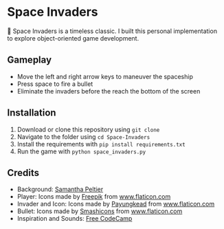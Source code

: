 # Space Invaders
👾 Space Invaders is a timeless classic. I built this personal implementation to explore object-oriented game development. 

## Gameplay
- Move the left and right arrow keys to maneuver the spaceship
- Press space to fire a bullet
- Eliminate the invaders before the reach the bottom of the screen

## Installation
1. Download or clone this repository using `git clone`
2. Navigate to the folder using `cd Space-Invaders`
3. Install the requirements with `pip install requirements.txt`
4. Run the game with `python space_invaders.py`


## Credits
 - Background: [Samantha Peltier](https://cutewallpaper.org/21/space-wallpaper-hd/1920x1080-Moon-Space-Minimal-1080P-Laptop-Full-HD-Wallpaper-.jpg)
 - Player: Icons made by <a href="https://www.flaticon.com/authors/freepik" title="Freepik">Freepik</a> from <a href="https://www.flaticon.com/" title="Flaticon">www.flaticon.com</a>
 - Invader and Icon: Icons made by <a href="https://www.flaticon.com/authors/payungkead" title="Payungkead">Payungkead</a> from <a href="https://www.flaticon.com/" title="Flaticon"> www.flaticon.com</a>
 - Bullet: Icons made by <a href="https://www.flaticon.com/authors/smashicons" title="Smashicons">Smashicons</a> from <a href="https://www.flaticon.com/" title="Flaticon">www.flaticon.com</a>
 - Inspiration and Sounds: <a href="https://www.youtube.com/watch?v=FfWpgLFMI7w">Free CodeCamp</a>
 
